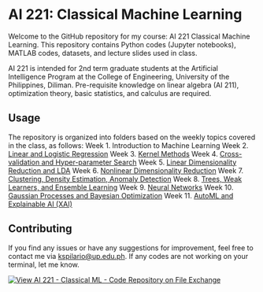 # AI 221: Classical Machine Learning

Welcome to the GitHub repository for my course: AI 221 Classical Machine Learning. This repository contains Python codes (Jupyter notebooks), MATLAB codes, datasets, and lecture slides used in class.

AI 221 is intended for 2nd term graduate students at the Artificial Intelligence Program at the College of Engineering, University of the Philippines, Diliman.
Pre-requisite knowledge on linear algebra (AI 211), optimization theory, basic statistics, and calculus are required.

## Usage
The repository is organized into folders based on the weekly topics covered in the class, as follows:
Week 1. Introduction to Machine Learning
Week 2. [Linear and Logistic Regression](/Linear_and_Logistic_Regression)
Week 3. [Kernel Methods](/Kernel_Methods)
Week 4. [Cross-validation and Hyper-parameter Search](/Cross-validation)
Week 5. [Linear Dimensionality Reduction and LDA](/Linear_DimReduce+LDA)
Week 6. [Nonlinear Dimensionality Reduction](/Nonlinear_DimReduce)
Week 7. [Clustering, Density Estimation, Anomaly Detection](/Clustering_Anomaly_Detect)
Week 8. [Trees, Weak Learners, and Ensemble Learning](/Ensemble_Learning)
Week 9. [Neural Networks](/Neural_Networks)
Week 10. [Gaussian Processes and Bayesian Optimization](/Gaussian_Process+BayesOpt)
Week 11. [AutoML and Explainable AI (XAI)](/AutoML_and_XAI)

## Contributing
If you find any issues or have any suggestions for improvement, feel free to contact me via kspilario@up.edu.ph. If any codes are not working on your terminal, let me know.

[![View AI 221 - Classical ML - Code Repository on File Exchange](https://www.mathworks.com/matlabcentral/images/matlab-file-exchange.svg)](https://www.mathworks.com/matlabcentral/fileexchange/130449-ai-221-classical-ml-code-repository)



